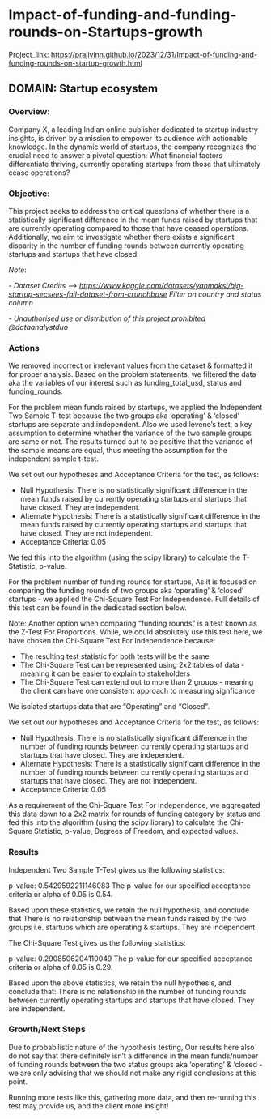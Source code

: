 # Impact-of-funding-and-funding-rounds-on-Startups-growth

Project_link: https://prajivinn.github.io/2023/12/31/Impact-of-funding-and-funding-rounds-on-startup-growth.html

## DOMAIN: Startup ecosystem

### Overview:

Company X, a leading Indian online publisher dedicated to startup industry insights, is driven by a mission to empower its audience with actionable knowledge. In the dynamic world of startups, the company recognizes the crucial need to answer a pivotal question: What financial factors differentiate thriving, currently operating startups from those that ultimately cease operations? 

### Objective:

This project seeks to address the critical questions of whether there is a statistically significant difference in the mean funds raised by startups that are currently operating compared to those that have ceased operations. Additionally, we aim to investigate whether there exists a significant disparity in the number of funding rounds between currently operating startups and startups that have closed.


*Note*:

*- Dataset Credits --> https://www.kaggle.com/datasets/yanmaksi/big-startup-secsees-fail-dataset-from-crunchbase
Filter on country and status column*

*- Unauthorised use or distribution of this project prohibited @dataanalystduo*


### Actions

We removed incorrect or irrelevant values from the dataset & formatted it for proper analysis. Based on the problem statements, we filtered the data aka the variables of our interest such as funding_total_usd, status and funding_rounds.

For the problem mean funds raised by startups, we applied the Independent Two Sample T-test because the two groups aka ‘operating’ & ‘closed’ startups are separate and independent. Also we used levene’s test, a key assumption to determine whether the variance of the two sample groups are same or not. The results turned out to be positive that the variance of the sample means are equal, thus meeting the assumption for the independent sample t-test.

We set out our hypotheses and Acceptance Criteria for the test, as follows:

* Null Hypothesis: There is no statistically significant difference in the mean funds raised by currently operating startups and startups that have closed. They are independent.
* Alternate Hypothesis: There is a statistically significant difference in the mean funds raised by currently operating startups and startups that have closed. They are not independent.
* Acceptance Criteria: 0.05

We fed this into the algorithm (using the scipy library) to calculate the T-Statistic, p-value.

For the problem number of funding rounds for startups, As it is focused on comparing the funding rounds of two groups aka ‘operating’ & ‘closed’ startups - we applied the Chi-Square Test For Independence. Full details of this test can be found in the dedicated section below.

Note: Another option when comparing “funding rounds” is a test known as the Z-Test For Proportions. While, we could absolutely use this test here, we have chosen the Chi-Square Test For Independence because:

* The resulting test statistic for both tests will be the same
* The Chi-Square Test can be represented using 2x2 tables of data - meaning it can be easier to explain to stakeholders
* The Chi-Square Test can extend out to more than 2 groups - meaning the client can have one consistent approach to measuring signficance

We isolated startups data that are “Operating” and “Closed”.

We set out our hypotheses and Acceptance Criteria for the test, as follows:

* Null Hypothesis: There is no statistically significant difference in the number of funding rounds between currently operating startups and startups that have closed. They are independent.
* Alternate Hypothesis: There is a statistically significant difference in the number of funding rounds between currently operating startups and startups that have closed. They are not independent.
* Acceptance Criteria: 0.05

As a requirement of the Chi-Square Test For Independence, we aggregated this data down to a 2x2 matrix for rounds of funding category by status and fed this into the algorithm (using the scipy library) to calculate the Chi-Square Statistic, p-value, Degrees of Freedom, and expected values.


### Results

Independent Two Sample T-Test gives us the following statistics:

p-value: 0.5429592211146083
The p-value for our specified acceptance criteria or alpha of 0.05 is 0.54.

Based upon these statistics, we retain the null hypothesis, and conclude that There is no relationship between the mean funds raised by the two groups i.e. startups which are operating & startups. They are independent.

The Chi-Square Test gives us the following statistics:

p-value: 0.2908506204110049
The p-value for our specified acceptance criteria or alpha of 0.05 is 0.29.

Based upon the above statistics, we retain the null hypothesis, and conclude that: There is no relationship in the number of funding rounds between currently operating startups and startups that have closed. They are independent.


### Growth/Next Steps

Due to probabilistic nature of the hypothesis testing, Our results here also do not say that there definitely isn’t a difference in the mean funds/number of funding rounds between the two status groups aka ‘operating’ & ‘closed - we are only advising that we should not make any rigid conclusions at this point.

Running more tests like this, gathering more data, and then re-running this test may provide us, and the client more insight!
